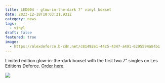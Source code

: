 ```yaml
---
title: LED004 - glow-in-the-dark 7" vinyl boxset
date: 2023-12-18T10:03:21.931Z
category: news
tags:
  - vinyl
draft: false
featured: true
image:
  - https://alexdeforce.b-cdn.net/c81492e1-44c5-4347-a491-6295594a84b1.jpg
---
```

L﻿imited edition glow-in-the-dark boxset with the first two 7" singles on Les Editions Deforce. [O﻿rder here](https://7da247-4.myshopify.com/).

![](https://alexdeforce.b-cdn.net/d4b97357-5c8d-4918-a900-74f43bea7309.jpg)